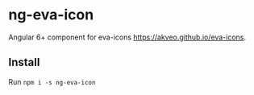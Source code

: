 # ng-eva-icon

Angular 6+ component for eva-icons https://akveo.github.io/eva-icons.

## Install

Run `npm i -s ng-eva-icon` 
